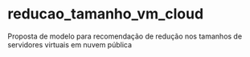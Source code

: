 # reducao_tamanho_vm_cloud
Proposta de modelo para recomendação de redução nos tamanhos de servidores virtuais em nuvem pública

